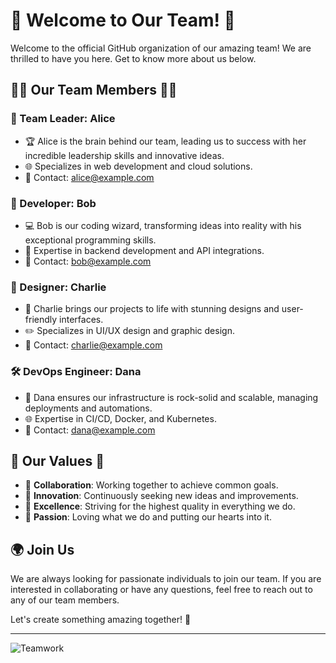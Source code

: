 # 🌟 Welcome to Our Team! 🌟

Welcome to the official GitHub organization of our amazing team! We are thrilled to have you here. Get to know more about us below.

## 👩‍💻 Our Team Members 👨‍💻

### 🎉 Team Leader: Alice 
- 🏆 Alice is the brain behind our team, leading us to success with her incredible leadership skills and innovative ideas.
- 🌐 Specializes in web development and cloud solutions.
- 📧 Contact: alice@example.com

### 🚀 Developer: Bob 
- 💻 Bob is our coding wizard, transforming ideas into reality with his exceptional programming skills.
- 🔧 Expertise in backend development and API integrations.
- 📧 Contact: bob@example.com

### 🎨 Designer: Charlie 
- 🎨 Charlie brings our projects to life with stunning designs and user-friendly interfaces.
- ✏️ Specializes in UI/UX design and graphic design.
- 📧 Contact: charlie@example.com

### 🛠️ DevOps Engineer: Dana 
- 🔧 Dana ensures our infrastructure is rock-solid and scalable, managing deployments and automations.
- 🌐 Expertise in CI/CD, Docker, and Kubernetes.
- 📧 Contact: dana@example.com

## 🌈 Our Values 🌈
- 🤝 **Collaboration**: Working together to achieve common goals.
- 🚀 **Innovation**: Continuously seeking new ideas and improvements.
- 🌟 **Excellence**: Striving for the highest quality in everything we do.
- 💖 **Passion**: Loving what we do and putting our hearts into it.

## 🌍 Join Us
We are always looking for passionate individuals to join our team. If you are interested in collaborating or have any questions, feel free to reach out to any of our team members.

Let's create something amazing together! 🌟

---

![Teamwork](https://example.com/teamwork.png)

